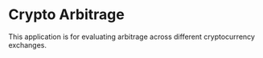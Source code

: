 # Crypto Arbitrage

This application is for evaluating arbitrage across different cryptocurrency exchanges.